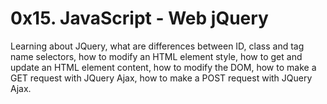 # 0x15. JavaScript - Web jQuery

Learning about JQuery, what are differences between ID, class and tag name selectors,
how to modify an HTML element style, how to get and update an HTML element content,
how to modify the DOM, how to make a GET request with JQuery Ajax, how to make a POST request
with JQuery Ajax.
